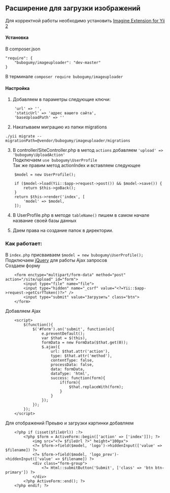 ## Расширение для загрузки изображений
Для корректной работы необходимо установить [Imagine Extension for Yii 2](http://www.yiiframework.com/doc-2.0/ext-imagine-index.html)  

#### Установка  
В composer.json  
```
"require": {
    "bubogumy/imageuploader": "dev-master"
}
```  
В терминале ``composer require bubogumy/imageuploader``  

#### Настройка  

1. Добавляем в параметры следующие ключи:

````
    'url' => '',
    'staticUrl' => 'адрес вашего сайта',
    'baseUploadPath' => ''
````  
2. Накатываем миграцию из папки migrations
```
./yii migrate --migrationPath=@vendor/bubogumy/imageuploader/migrations
```

3. В controller/SiteController.php в метод ``actions`` добавляем ``'upload' => 'bubogumy\UploadAction'``  
Подключаем ``use bubogumy\UserProfile``  
Так же правим метод actionIndex и вставляем следующее  
````
    $model = new UserProfile();
    
    if ($model->load(Yii::$app->request->post()) && $model->save()) {
        return $this->goBack();
    }
    return $this->render('index', [
        'model' => $model,
    ]);
````
4. В UserProfile.php в методе ``tableName()`` пишем в самом начале название своей базы данных  

5. Даем права на создание папок в директории.  

### Как работает:  
В ``index.php`` присваиваем ``$model = new bubogumy\UserProfile();``  
Подключаем [jQuery](https://jquery.com/) для работы Ajax запросов  
Создаем форму  
````
    <form enctype="multipart/form-data" method="post" action="/site/upload" id="form">
        <input type="file" name="file">
        <input type="hidden" name="_csrf" value="<?=Yii::$app->request->getCsrfToken()?>" />
        <input type="submit" value="Загрузить" class="btn">
    </form>
````  
Добавляем Ajax  
````
    <script>
        $(function(){
            $('#form').on('submit', function(e){
                e.preventDefault();
                var $that = $(this),
                formData = new FormData($that.get(0));
                $.ajax({
                    url: $that.attr('action'),
                    type: $that.attr('method'),
                    contentType: false,
                    processData: false,
                    data: formData,
                    dataType: 'html',
                    success: function(form){
                        if(form){
                            $that.replaceWith(form);
                        }
                    }
                });
            });
        });
    </script>
````  
Для отображений Преьвю и загрузки картинки добавляем 

````
    <?php if (isset($fileUrl)) :?>
        <?php $form = ActiveForm::begin(['action' => ['index']]); ?>
            <img src="<?= $fileUrl ?>" height="100px">
            <?= $form->field($model, 'logo')->hiddenInput(['value' => $filename]) ?>
            <?= $form->field($model, 'logo_prev')->hiddenInput(['value' => $filename]) ?>
            <div class="form-group">
                <?= Html::submitButton('Submit', ['class' => 'btn btn-primary']) ?>
            </div>
        <?php ActiveForm::end(); ?>
    <?php endif; ?>
````


